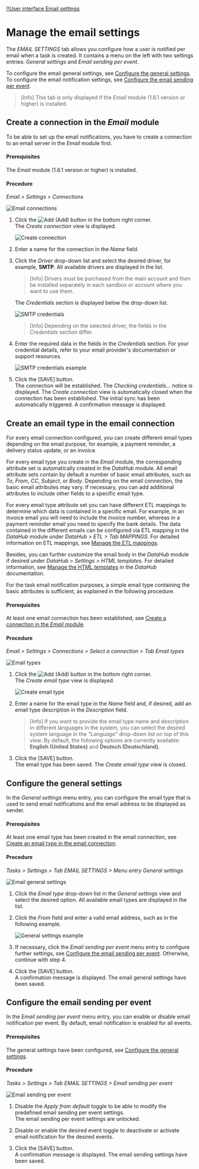 [!!User interface Email settings](../UserInterface/02d_EmailSettings.md)

# Manage the email settings

The *EMAIL SETTINGS* tab allows you configure how a user is notified per email when a task is created. It contains a menu on the left with two settings entries: *General settings* and
*Email sending per event*.

To configure the email general settings, see [Configure the general settings](#configure-the-general-settings).  
To configure the email notification settings, see [Configure the email sending per event](#configure-the-email-sending-per-event).

> [Info] This tab is only displayed if the *Email* module (1.6.1 version or higher) is installed. 



## Create a connection in the *Email* module

To be able to set up the email notifications, you have to create a connection to an email server in the *Email* module first.

[comment]: <> (Link auf allgemeine Prozedur Verbindung erstellen oder auf Email-Doku, wenn verfügbar)

#### Prerequisites

The *Email* module (1.6.1 version or higher) is installed.

#### Procedure

*Email > Settings > Connections*

![Email connections](../../Assets/Screenshots/Tasks/Settings/EmailSettings/EmailConnections.png "[Email connections]")

1. Click the ![Add](../../Assets/Icons/Plus01.png "[Add]") (Add) button in the bottom right corner.    
    The *Create connection* view is displayed.

    ![Create connection](../../Assets/Screenshots/Tasks/Settings/EmailSettings/CreateEmailConnection.png "[Create connection]")

2. Enter a name for the connection in the *Name* field.

3. Click the *Driver* drop-down list and select the desired driver, for example, **SMTP**. All available drivers are displayed in the list.   

    > [Info] Drivers must be purchased from the main account and then be installed separately in each sandbox or account where you want to use them.    

    The *Credentials* section is displayed below the drop-down list. 

    ![SMTP credentials](../../Assets/Screenshots/Tasks/Settings/EmailSettings/SMTPCredentials.png "[SMTP credentials]")

    > [Info] Depending on the selected driver, the fields in the *Credentials* section differ. 

4. Enter the required data in the fields in the *Credentials* section. For your credential details, refer to your email provider's documentation or support resources.

    ![SMTP credentials example](../../Assets/Screenshots/Tasks/Settings/EmailSettings/SMTPCredentialsExample.png "[SMTP credentials example]")

5. Click the [SAVE] button.    
    The connection will be established. The *Checking credentials...* notice is displayed.
    The *Create connection* view is automatically closed when the connection has been established. The initial sync has been automatically triggered. A confirmation message is displayed.



## Create an email type in the email connection

For every email connection configured, you can create different email types depending on the email purpose, for example, a payment reminder, a delivery status update, or an invoice.

For every email type you create in the *Email* module, the corresponding attribute set is automatically created in the *DataHub* module. All email attribute sets contain by default a number of basic email attributes, such as *To*, *From*, *CC*, *Subject*, or *Body*. Depending on the email connection, the basic email attributes may vary. If necessary, you can add additional attributes to include other fields to a specific email type. 

For every email type attribute set you can have different ETL mappings to determine which data is contained in a specific email. For example, in an invoice email you will need to include the invoice number, whereas in a payment reminder email you need to specify the bank details. The data contained in the different emails can be configured via ETL mapping in the *DataHub* module under *DataHub > ETL > Tab MAPPINGS*. For detailed information on ETL mappings, see [Manage the ETL mappings](../../DataHub/Operation/01_ManageETLMappings.md).

Besides, you can further customize the email body in the *DataHub* module if desired under *DataHub > Settings > HTML templates*. For detailed information, see [Manage the HTML templates](../../DataHub/Operation/03_ManageHTMLTemplates.md) in the *DataHub* documentation. 

[comment]: <> (Sebi: Kannst du bitte gegenprüfen, ob alles fachlich korrekt ist? Muss man auch die Mappings zwischen dem Tasks-Attributsatz auf den jeweiligen Email-Type-Attributsatz noch manuell erstellen?)

For the task email notification purposes, a simple email type containing the basic attributes is sufficient, as explained in the following procedure. 

#### Prerequisites

At least one email connection has been established, see [Create a connection in the *Email* module](#create-a-connection-in-the-email-module).

#### Procedure

*Email > Settings > Connections > Select a connection > Tab Email types*

![Email types](../../Assets/Screenshots/Tasks/Settings/EmailSettings/EmailTypes.png "[Email types]")

1. Click the ![Add](../../Assets/Icons/Plus01.png "[Add]") (Add) button in the bottom right corner.    
    The *Create email type* view is displayed.

    ![Create email type](../../Assets/Screenshots/Tasks/Settings/EmailSettings/CreateEmailType.png "[Create email type]")

2. Enter a name for the email type in the *Name* field and, if desired, add an email type description in the *Description* field.

    > [Info] If you want to provide the email type name and description in different languages in the system, you can select the desired system language in the *"Language"* drop-down list on top of this view. By default, the following options are currently available: **English (United States)** and **Deutsch (Deutschland)**.

3. Click the [SAVE] button.  
    The email type has been saved. The *Create email type* view is closed.



## Configure the general settings

In the *General settings* menu entry, you can configure the email type that is used to send email notifications and the email address to be displayed as sender.

#### Prerequisites

At least one email type has been created in the email connection, see [Create an email type in the email connection](#create-an-email-type-in-the-email-connection).

#### Procedure

*Tasks > Settings > Tab EMAIL SETTINGS > Menu entry General settings*

![Email general settings](../../Assets/Screenshots/Tasks/Settings/EmailSettings/EmailSettingsGeneral.png "[Email general settings]")

1. Click the *Email type* drop-down list in the *General settings* view and select the desired option. All available email types are displayed in the list.

2. Click the *From* field and enter a valid email address, such as in the following example.

    ![General settings example](../../Assets/Screenshots/Tasks/Settings/EmailSettings/EmailSettingsGeneralExample.png "[General settings example]")

3. If necessary, click the *Email sending per event* menu entry to configure further settings, see [Configure the email sending per event](#configure-the-email-sending-per-event). Otherwise, continue with step 4.

4. Click the [SAVE] button.  
    A confirmation message is displayed. The email general settings have been saved.



## Configure the email sending per event

In the *Email sending per event* menu entry, you can enable or disable email notification per event. By default, email notification is enabled for all events.

#### Prerequisites

The general settings have been configured, see [Configure the general settings](#configure-the-general-settings).

#### Procedure

*Tasks > Settings > Tab EMAIL SETTINGS > Email sending per event*

![Email sending per event](../../Assets/Screenshots/Tasks/Settings/EmailSettings/EmailSettingsSending.png "[Email sending per event]")

1. Disable the *Apply from default* toggle to be able to modify the predefined email sending per event settings.  
    The email sending per event settings are unlocked.

2. Disable or enable the desired event toggle to deactivate or activate email notification for the desired events.

3. Click the [SAVE] button.  
    A confirmation message is displayed. The email sending settings have been saved.
